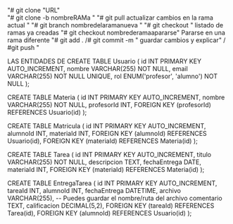 "# git clone "URL"  
"# git clone -b nombreRAMa " 
"# git pull actualizar cambios en la rama actual "
"# git branch nombredelaramanueva  "
"# git checkout  " listado de ramas ya creadas 
"# git checkout nombrederamaapararse" Pararse en una rama diferente
"# git add . /# git commit -m " guardar cambios y explicar" / #git push "

LAS ENTIDADES DE
CREATE TABLE Usuario (
  id INT PRIMARY KEY AUTO_INCREMENT,
  nombre VARCHAR(255) NOT NULL,
  email VARCHAR(255) NOT NULL UNIQUE,
  rol ENUM('profesor', 'alumno') NOT NULL
);

CREATE TABLE Materia (
  id INT PRIMARY KEY AUTO_INCREMENT,
  nombre VARCHAR(255) NOT NULL,
  profesorId INT,
  FOREIGN KEY (profesorId) REFERENCES Usuario(id)
);

CREATE TABLE Matricula (
  id INT PRIMARY KEY AUTO_INCREMENT,
  alumnoId INT,
  materiaId INT,
  FOREIGN KEY (alumnoId) REFERENCES Usuario(id),
  FOREIGN KEY (materiaId) REFERENCES Materia(id)
);

CREATE TABLE Tarea (
  id INT PRIMARY KEY AUTO_INCREMENT,
  titulo VARCHAR(255) NOT NULL,
  descripcion TEXT,
  fechaEntrega DATE,
  materiaId INT,
  FOREIGN KEY (materiaId) REFERENCES Materia(id)
);

CREATE TABLE EntregaTarea (
  id INT PRIMARY KEY AUTO_INCREMENT,
  tareaId INT,
  alumnoId INT,
  fechaEntrega DATETIME,
  archivo VARCHAR(255),      -- Puedes guardar el nombre/ruta del archivo
  comentario TEXT,
  calificacion DECIMAL(5,2),
  FOREIGN KEY (tareaId) REFERENCES Tarea(id),
  FOREIGN KEY (alumnoId) REFERENCES Usuario(id)
);












